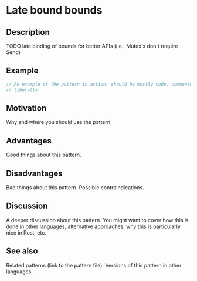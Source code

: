 # Late bound bounds

## Description

TODO late binding of bounds for better APIs (i.e., Mutex's don't require Send)


## Example

```rust
// An example of the pattern in action, should be mostly code, commented
// liberally.
```


## Motivation

Why and where you should use the pattern


## Advantages

Good things about this pattern.


## Disadvantages

Bad things about this pattern. Possible contraindications.


## Discussion

A deeper discussion about this pattern. You might want to cover how this is done
in other languages, alternative approaches, why this is particularly nice in
Rust, etc.


## See also

Related patterns (link to the pattern file). Versions of this pattern in other
languages.
